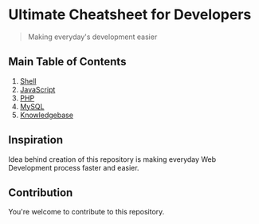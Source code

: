 # Ultimate Cheatsheet for Developers
> Making everyday's development easier

## Main Table of Contents

1. [Shell](shell/README.md)
1. [JavaScript](js/README.md)
1. [PHP](php/README.md)
1. [MySQL](mysql/README.md)
1. [Knowledgebase](knowledgebase/README.md)

## Inspiration

Idea behind creation of this repository is making everyday Web Development process faster and easier.

## Contribution

You're welcome to contribute to this repository.
